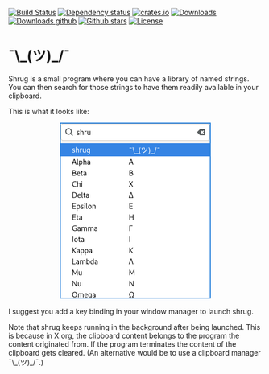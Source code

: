 [![Build Status](https://github.com/orium/shrug/workflows/CI/badge.svg)](https://github.com/orium/shrug/actions?query=workflow%3ACI)
[![Dependency status](https://deps.rs/repo/github/orium/shrug/status.svg)](https://deps.rs/repo/github/orium/shrug)
[![crates.io](https://img.shields.io/crates/v/shrug.svg)](https://crates.io/crates/shrug)
[![Downloads](https://img.shields.io/crates/d/shrug.svg)](https://crates.io/crates/shrug)
[![Downloads github](https://img.shields.io/github/downloads/orium/shrug/total.svg?label=github%20downloads)](https://github.com/orium/shrug/releases)
[![Github stars](https://img.shields.io/github/stars/orium/shrug.svg?logo=github)](https://github.com/orium/shrug/stargazers)
[![License](https://img.shields.io/crates/l/shrug.svg)](./LICENSE.md)

# ¯\\\_(ツ)\_/¯

<!-- cargo-rdme start -->

Shrug is a small program where you can have a library of named strings.  You can then search for
those strings to have them readily available in your clipboard.

This is what it looks like:

<p align="center">
<img src="https://raw.githubusercontent.com/orium/shrug/main/images/shrug.png" width="300">
</p>

I suggest you add a key binding in your window manager to launch shrug.

Note that shrug keeps running in the background after being launched.  This is because in X.org,
the clipboard content belongs to the program the content originated from.  If the program
terminates the content of the clipboard gets cleared.  (An alternative would be to use a
clipboard manager ¯\\\_(ツ)\_/¯.)

<!-- cargo-rdme end -->
